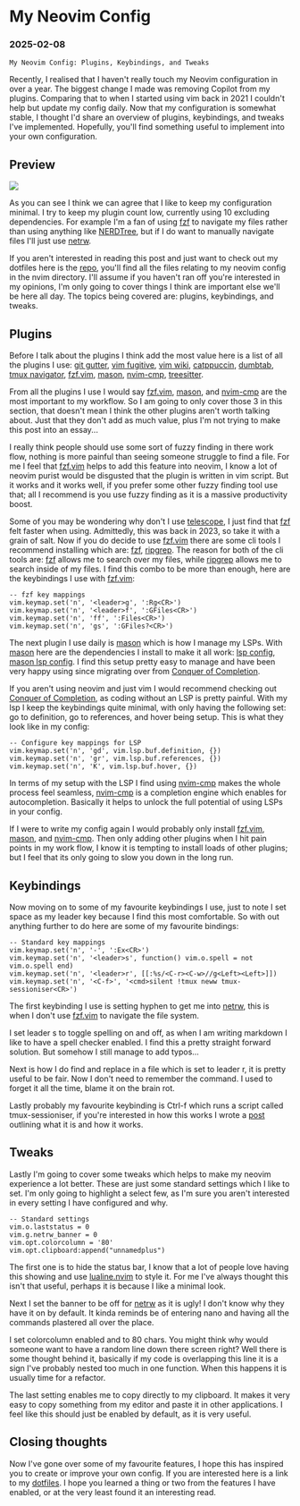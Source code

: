 # My Neovim Config

### 2025-02-08

```
My Neovim Config: Plugins, Keybindings, and Tweaks
```

Recently, I realised that I haven't really touch my Neovim configuration in
over a year.
The biggest change I made was removing Copilot from my plugins.
Comparing that to when I started using vim back in 2021 I couldn't help but
update my config daily.
Now that my configuration is somewhat stable, I thought I'd share an overview
of plugins, keybindings, and tweaks I've implemented.
Hopefully, you'll find something useful to implement into your own
configuration.

## Preview

![](/images/blog/myNeovimConfig/neovim.png)

As you can see I think we can agree that I like to keep my configuration
minimal.
I try to keep my plugin count low, currently using 10 excluding dependencies.
For example I'm a fan of using [fzf](https://github.com/junegunn/fzf)
to navigate my files rather than using anything like
[NERDTree](https://github.com/preservim/nerdtree), but if I do
want to manually navigate files I'll just use
[netrw](https://neovim.io/doc/user/pi_netrw.html).

If you aren't interested in reading this post and just want to check out my
dotfiles here is the [repo](https://github.com/nathanberry97/dotfiles),
you'll find all the files relating to my neovim config in the nvim directory.
I'll assume if you haven't ran off you're interested in my opinions,
I'm only going to cover things I think are important else we'll be here all
day.
The topics being covered are: plugins, keybindings, and tweaks.

## Plugins

Before I talk about the plugins I think add the most value
here is a list of all the plugins I use:
[git gutter](https://github.com/airblade/vim-gitgutter),
[vim fugitive](https://github.com/tpope/vim-fugitive),
[vim wiki](https://github.com/vimwiki/vimwiki),
[catppuccin](https://github.com/catppuccin/nvim),
[dumbtab](https://github.com/nathanberry97/dumbtab.nvim),
[tmux navigator](https://github.com/christoomey/vim-tmux-navigator),
[fzf.vim](https://github.com/junegunn/fzf.vim),
[mason](https://github.com/williamboman/mason.nvim),
[nvim-cmp](https://github.com/hrsh7th/nvim-cmp),
[treesitter](https://github.com/nvim-treesitter/nvim-treesitter).

From all the plugins I use I would say
[fzf.vim](https://github.com/junegunn/fzf.vim),
[mason](https://github.com/williamboman/mason.nvim), and
[nvim-cmp](https://github.com/hrsh7th/nvim-cmp)
are the most important to my workflow.
So I am going to only cover those 3 in this section, that doesn't mean I think
the other plugins aren't worth talking about.
Just that they don't add as much value, plus I'm not trying to make this post
into an essay...

I really think people should use some sort of fuzzy finding in there work flow,
nothing is more painful than seeing someone struggle to find a file.
For me I feel that [fzf.vim](https://github.com/junegunn/fzf.vim) helps to add
this feature into neovim, I know a lot of neovim purist would be disgusted that
the plugin is written in vim script.
But it works and it works well, if you prefer some other
fuzzy finding tool use that; all I recommend is you use fuzzy finding as it is
a massive productivity boost.

Some of you may be wondering why don't I use
[telescope](https://github.com/nvim-telescope/telescope.nvim), I just find that
[fzf](https://github.com/junegunn/fzf)
felt faster when using.
Admittedly, this was back in 2023, so take it with a grain of salt.
Now if you do decide to use [fzf.vim](https://github.com/junegunn/fzf.vim)
there are some cli tools I recommend installing which are:
[fzf](https://github.com/junegunn/fzf),
[ripgrep](https://github.com/BurntSushi/ripgrep).
The reason for both of the cli tools are:
[fzf](https://github.com/junegunn/fzf) allows me to search over my files,
while [ripgrep](https://github.com/BurntSushi/ripgrep) allows me to search
inside of my files.
I find this combo to be more than enough, here are the keybindings I use
with [fzf.vim](https://github.com/junegunn/fzf.vim):

```
-- fzf key mappings
vim.keymap.set('n', '<leader>g', ':Rg<CR>')
vim.keymap.set('n', '<leader>f', ':GFiles<CR>')
vim.keymap.set('n', 'ff', ':Files<CR>')
vim.keymap.set('n', 'gs', ':GFiles?<CR>')
```

The next plugin I use daily is
[mason](https://github.com/williamboman/mason.nvim)
which is how I manage my LSPs.
With [mason](https://github.com/williamboman/mason.nvim) here are the
dependencies I install to make it all work:
[lsp config](https://github.com/neovim/nvim-lspconfig),
[mason lsp config](https://github.com/williamboman/mason-lspconfig.nvim).
I find this setup pretty easy to manage and have been very happy using
since migrating over from
[Conquer of Completion](https://github.com/neoclide/coc.nvim).

If you aren't using neovim and just vim I would recommend checking out
[Conquer of Completion](https://github.com/neoclide/coc.nvim), as coding
without an LSP is pretty painful.
With my lsp I keep the keybindings quite minimal, with only having the
following set: go to definition, go to references, and hover being setup.
This is what they look like in my config:

```
-- Configure key mappings for LSP
vim.keymap.set('n', 'gd', vim.lsp.buf.definition, {})
vim.keymap.set('n', 'gr', vim.lsp.buf.references, {})
vim.keymap.set('n', 'K', vim.lsp.buf.hover, {})
```

In terms of my setup with the LSP I find using
[nvim-cmp](https://github.com/hrsh7th/nvim-cmp)
makes the whole process feel seamless,
[nvim-cmp](https://github.com/hrsh7th/nvim-cmp)
is a completion engine which enables for autocompletion.
Basically it helps to unlock the full potential of using LSPs in your
config.

If I were to write my config again I would probably only install
[fzf.vim](https://github.com/junegunn/fzf.vim),
[mason](https://github.com/williamboman/mason.nvim), and
[nvim-cmp](https://github.com/hrsh7th/nvim-cmp).
Then only adding other plugins when I hit pain points in my work flow,
I know it is tempting to install loads of other plugins; but I feel
that its only going to slow you down in the long run.

## Keybindings

Now moving on to some of my favourite keybindings I use, just to note I set
space as my leader key because I find this most comfortable.
So with out anything further to do here are some of my favourite bindings:

```
-- Standard key mappings
vim.keymap.set('n', '-', ':Ex<CR>')
vim.keymap.set('n', '<leader>s', function() vim.o.spell = not vim.o.spell end)
vim.keymap.set('n', '<leader>r', [[:%s/<C-r><C-w>//g<Left><Left>]])
vim.keymap.set('n', '<C-f>', '<cmd>silent !tmux neww tmux-sessioniser<CR>')
```

The first keybinding I use is setting hyphen to get me into
[netrw](https://neovim.io/doc/user/pi_netrw.html),
this is when I don't use
[fzf.vim](https://github.com/junegunn/fzf.vim) to navigate the file system.

I set leader s to toggle spelling on and off, as when I am writing
markdown I like to have a spell checker enabled.
I find this a pretty straight forward solution.
But somehow I still manage to add typos...

Next is how I do find and replace in a file which is set to leader
r, it is pretty useful to be fair.
Now I don't need to remember the command.
I used to forget it all the time, blame it on the brain rot.

Lastly probably my favourite keybinding is Ctrl-f which
runs a script called tmux-sessioniser, if you're interested in how
this works I wrote a [post](./fzfSession.html) outlining what it is and how
it works.

## Tweaks

Lastly I'm going to cover some tweaks which helps to make my neovim
experience a lot better.
These are just some standard settings which I like to set.
I'm only going to highlight a select few, as I'm sure you aren't interested in
every setting I have configured and why.

```
-- Standard settings
vim.o.laststatus = 0
vim.g.netrw_banner = 0
vim.opt.colorcolumn = '80'
vim.opt.clipboard:append("unnamedplus")
```

The first one is to hide the status bar, I know that a lot of people love
having this showing and use
[lualine.nvim](https://github.com/nvim-lualine/lualine.nvim)
to style it.
For me I've always thought this isn't that useful,
perhaps it is because I like a minimal look.

Next I set the banner to be off for
[netrw](https://neovim.io/doc/user/pi_netrw.html)
as it is ugly!
I don't know why they have it on by default.
It kinda reminds be of entering nano and having all the commands plastered
all over the place.

I set colorcolumn enabled and to 80 chars.
You might think why would someone want to have a random line down there screen
right? Well there is some thought behind it, basically if my code is
overlapping this line it is a sign I've probably nested too much in one
function.
When this happens it is usually time for a refactor.

The last setting enables me to copy directly to my clipboard.
It makes it very easy to copy something from my editor and paste it in other
applications.
I feel like this should just be enabled by default, as it is very useful.

## Closing thoughts

Now I've gone over some of my favourite features, I hope this has inspired you
to create or improve your own config.
If you are interested here is a link to my
[dotfiles](https://github.com/nathanberry97/dotfiles).
I hope you learned a thing or two from the features I have enabled,
or at the very least found it an interesting read.
